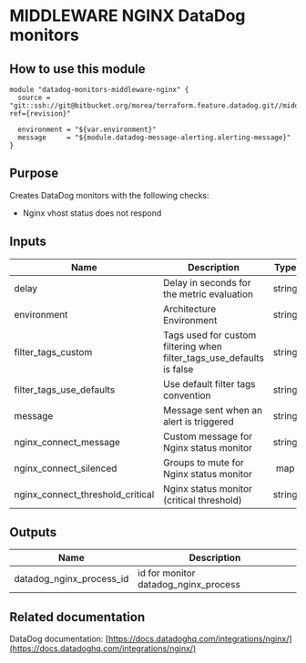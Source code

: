 # MIDDLEWARE NGINX DataDog monitors

## How to use this module

```
module "datadog-monitors-middleware-nginx" {
  source = "git::ssh://git@bitbucket.org/morea/terraform.feature.datadog.git//middleware/nginx?ref={revision}"

  environment = "${var.environment}"
  message     = "${module.datadog-message-alerting.alerting-message}"
}

```

## Purpose

Creates DataDog monitors with the following checks:

- Nginx vhost status does not respond

## Inputs

| Name | Description | Type | Default | Required |
|------|-------------|:----:|:-----:|:-----:|
| delay | Delay in seconds for the metric evaluation | string | `15` | no |
| environment | Architecture Environment | string | - | yes |
| filter_tags_custom | Tags used for custom filtering when filter_tags_use_defaults is false | string | `*` | no |
| filter_tags_use_defaults | Use default filter tags convention | string | `true` | no |
| message | Message sent when an alert is triggered | string | - | yes |
| nginx_connect_message | Custom message for Nginx status monitor | string | `` | no |
| nginx_connect_silenced | Groups to mute for Nginx status monitor | map | `<map>` | no |
| nginx_connect_threshold_critical | Nginx status monitor (critical threshold) | string | `1.1754943508222875e-38` | no |

## Outputs

| Name | Description |
|------|-------------|
| datadog_nginx_process_id | id for monitor datadog_nginx_process |

## Related documentation

DataDog documentation: [https://docs.datadoghq.com/integrations/nginx/](https://docs.datadoghq.com/integrations/nginx/)
